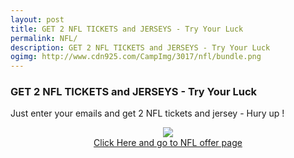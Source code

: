 ```yaml
---
layout: post
title: GET 2 NFL TICKETS and JERSEYS - Try Your Luck
permalink: NFL/
description: GET 2 NFL TICKETS and JERSEYS - Try Your Luck
ogimg: http://www.cdn925.com/CampImg/3017/nfl/bundle.png
---
```


<div class="jumbotron">
 <h3>GET 2 NFL TICKETS and JERSEYS - Try Your Luck</h3>
  <p>Just enter your emails and get 2 NFL tickets and jersey - Hury up !</p>
  <center><img src="http://www.cdn925.com/CampImg/3017/nfl/bundle.png" /><br/>
  <a class="btn btn-primary btn-lg" href="#" role="button">Click Here and go to NFL offer page</a><br/></center>
</div>
